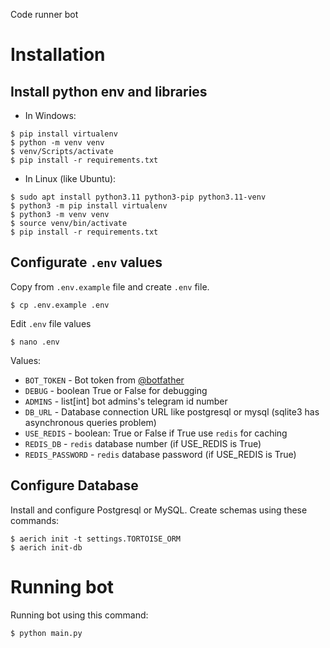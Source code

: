 Code runner bot

# Installation
## Install python env and libraries

- In Windows:
```shell
$ pip install virtualenv
$ python -m venv venv
$ venv/Scripts/activate
$ pip install -r requirements.txt
```

- In Linux (like Ubuntu):

```shell
$ sudo apt install python3.11 python3-pip python3.11-venv
$ python3 -m pip install virtualenv
$ python3 -m venv venv
$ source venv/bin/activate
$ pip install -r requirements.txt
```

## Configurate `.env` values
Copy from `.env.example` file and create `.env` file.
```shell
$ cp .env.example .env
```

Edit `.env` file values
```shell
$ nano .env
```
Values:
 - `BOT_TOKEN` - Bot token from [@botfather](https://t.me/botfather)
 - `DEBUG` - boolean True or False for debugging
 - `ADMINS` - list[int] bot admins's telegram id number
 - `DB_URL` - Database connection URL like postgresql or mysql (sqlite3 has asynchronous queries problem)
 - `USE_REDIS` - boolean: True or False if True use `redis` for caching
 - `REDIS_DB` - `redis` database number (if USE_REDIS is True)
 - `REDIS_PASSWORD` - `redis` database password (if USE_REDIS is True)

## Configure Database
Install and configure Postgresql or MySQL. Create schemas using these commands:
```shell
$ aerich init -t settings.TORTOISE_ORM
$ aerich init-db
```

# Running bot
Running bot using this command:
```shell
$ python main.py
```